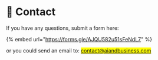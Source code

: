 # 💭 Contact



If you have any questions, submit a form here:

{% embed url="https://forms.gle/AJQU582u51sFeNdL7" %}

or you could send an email to: <mark style="color:blue;">contact@aiandbusiness.com</mark>

